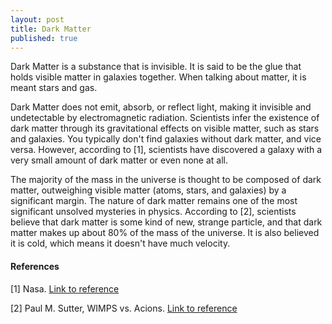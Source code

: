 ```yaml
---
layout: post
title: Dark Matter
published: true
---
```


Dark Matter is a substance that is invisible. It is said to be the glue that holds visible matter in galaxies together. When talking about matter, it is meant stars and gas. 

Dark Matter does not emit, absorb, or reflect light, making it invisible and undetectable by electromagnetic radiation. Scientists infer the existence of dark matter through its gravitational effects on visible matter, such as stars and galaxies. You typically don't find galaxies without dark matter, and vice versa. However, according to [1], scientists have discovered a galaxy with a very small amount of dark matter or even none at all.

The majority of the mass in the universe is thought to be composed of dark matter, outweighing visible matter (atoms, stars, and galaxies) by a significant margin. The nature of dark matter remains one of the most significant unsolved mysteries in physics. According to [2], scientists believe that dark matter is some kind of new, strange particle, and that dark matter makes up about 80% of the mass of the universe. It is also believed it is cold, which means it doesn't have much velocity.



#### References
[1] Nasa. [Link to reference](https://science.nasa.gov/astrophysics/focus-areas/what-is-dark-energy/)

[2] Paul M. Sutter, WIMPS vs. Acions. [Link to reference](https://www.universetoday.com/151836/wimps-vs-axions-what-is-dark-matter/)
